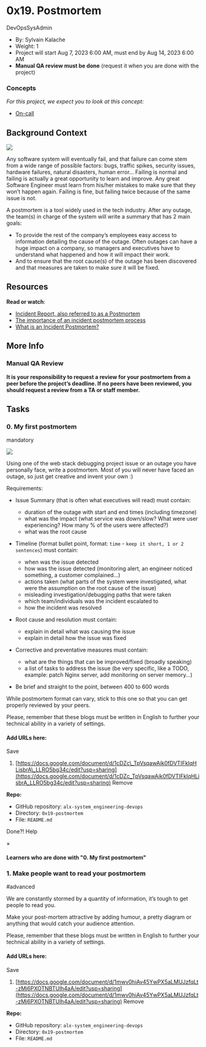 # 0x19. Postmortem

DevOpsSysAdmin

- By: Sylvain Kalache
- Weight: 1
- Project will start Aug 7, 2023 6:00 AM, must end by Aug 14, 2023 6:00 AM
- **Manual QA review must be done** (request it when you are done with the project)

### Concepts

_For this project, we expect you to look at this concept:_

- [On-call](https://intranet.alxswe.com/concepts/39)

## Background Context

[![](https://s3.amazonaws.com/intranet-projects-files/holbertonschool-sysadmin_devops/294/tWUPWmR.png)](https://youtu.be/rp5cVMNmbro)

Any software system will eventually fail, and that failure can come stem from a wide range of possible factors: bugs, traffic spikes, security issues, hardware failures, natural disasters, human error… Failing is normal and failing is actually a great opportunity to learn and improve. Any great Software Engineer must learn from his/her mistakes to make sure that they won’t happen again. Failing is fine, but failing twice because of the same issue is not.

A postmortem is a tool widely used in the tech industry. After any outage, the team(s) in charge of the system will write a summary that has 2 main goals:

- To provide the rest of the company’s employees easy access to information detailing the cause of the outage. Often outages can have a huge impact on a company, so managers and executives have to understand what happened and how it will impact their work.
- And to ensure that the root cause(s) of the outage has been discovered and that measures are taken to make sure it will be fixed.

## Resources

**Read or watch**:

- [Incident Report, also referred to as a Postmortem](https://intranet.alxswe.com/rltoken/vkEjk-M6yBWW-wyB-7-I9Q "Incident Report, also referred to as a Postmortem")
- [The importance of an incident postmortem process](https://intranet.alxswe.com/rltoken/QwvgCYt2zjKRT7qMRe7I8A "The importance of an incident postmortem process")
- [What is an Incident Postmortem?](https://intranet.alxswe.com/rltoken/kBjhT2PIr4X-U8FLI97--Q "What is an Incident Postmortem?")

## More Info

### Manual QA Review

**It is your responsibility to request a review for your postmortem from a peer before the project’s deadline. If no peers have been reviewed, you should request a review from a TA or staff member.**

## Tasks

### 0\. My first postmortem

mandatory

[![](https://s3.amazonaws.com/intranet-projects-files/holbertonschool-sysadmin_devops/294/pQ9YzVY.gif)](https://twitter.com/devopsreact/status/834887829486399488)

Using one of the web stack debugging project issue or an outage you have personally face, write a postmortem. Most of you will never have faced an outage, so just get creative and invent your own :)

Requirements:

- Issue Summary (that is often what executives will read) must contain:
    - duration of the outage with start and end times (including timezone)
    - what was the impact (what service was down/slow? What were user experiencing? How many % of the users were affected?)
    - what was the root cause
- Timeline (format bullet point, format: `time` - `keep it short, 1 or 2 sentences`) must contain:
    
    - when was the issue detected
    - how was the issue detected (monitoring alert, an engineer noticed something, a customer complained…)
    - actions taken (what parts of the system were investigated, what were the assumption on the root cause of the issue)
    - misleading investigation/debugging paths that were taken
    - which team/individuals was the incident escalated to
    - how the incident was resolved
- Root cause and resolution must contain:
    
    - explain in detail what was causing the issue
    - explain in detail how the issue was fixed
- Corrective and preventative measures must contain:
    
    - what are the things that can be improved/fixed (broadly speaking)
    - a list of tasks to address the issue (be very specific, like a TODO, example: patch Nginx server, add monitoring on server memory…)
- Be brief and straight to the point, between 400 to 600 words
    

While postmortem format can vary, stick to this one so that you can get properly reviewed by your peers.

Please, remember that these blogs must be written in English to further your technical ability in a variety of settings.

#### Add URLs here:

 Save 

1. [https://docs.google.com/document/d/1cDZc\_TpVsqawAik0fDVTIFklqHLisbrA\_LLRO5bg34c/edit?usp=sharing](https://docs.google.com/document/d/1cDZc_TpVsqawAik0fDVTIFklqHLisbrA_LLRO5bg34c/edit?usp=sharing) Remove

**Repo:**

- GitHub repository: `alx-system_engineering-devops`
- Directory: `0x19-postmortem`
- File: `README.md`

Done?! Help

×

#### Learners who are done with "0. My first postmortem"

### 1\. Make people want to read your postmortem

#advanced

We are constantly stormed by a quantity of information, it’s tough to get people to read you.

Make your post-mortem attractive by adding humour, a pretty diagram or anything that would catch your audience attention.

Please, remember that these blogs must be written in English to further your technical ability in a variety of settings.

#### Add URLs here:

 Save 

1. [https://docs.google.com/document/d/1mwv0hiAv45YwPX5aLMUJzfqLt-zMj6PXOTNBTUlh4aA/edit?usp=sharing](https://docs.google.com/document/d/1mwv0hiAv45YwPX5aLMUJzfqLt-zMj6PXOTNBTUlh4aA/edit?usp=sharing) Remove

**Repo:**

- GitHub repository: `alx-system_engineering-devops`
- Directory: `0x19-postmortem`
- File: `README.md`
